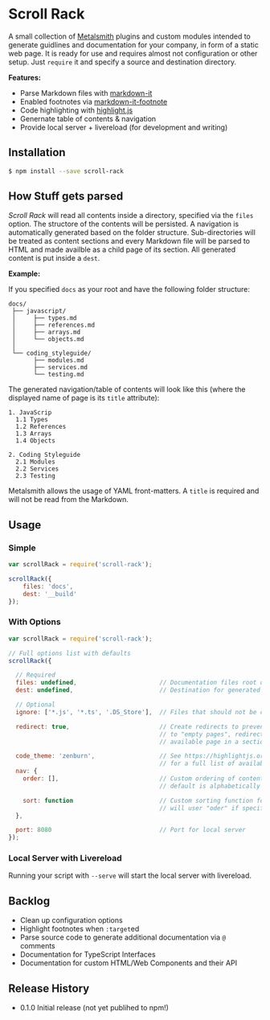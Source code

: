 # Scroll Rack

A small collection of [Metalsmith](http://www.metalsmith.io/) plugins and custom modules intended to generate guidlines and documentation for your company, in form of a static web page. It is ready for use and requires almost not configuration or other setup. Just `require` it and specify a source and destination directory.

**Features:**

- Parse Markdown files with [markdown-it](https://markdown-it.github.io)
- Enabled footnotes via [markdown-it-footnote](https://github.com/markdown-it/markdown-it-footnote)
- Code highlighting with [highlight.js](https://highlightjs.org/)
- Genernate table of contents & navigation
- Provide local server + livereload (for development and writing)

## Installation

```bash
$ npm install --save scroll-rack
```

## How Stuff gets parsed

*Scroll Rack* will read all contents inside a directory, specified via the `files` option. The structore of the contents will be persisted. A navigation is automatically generated based on the folder structure. Sub-directories will be treated as content sections and every Markdown file will be parsed to HTML and made availble as a child page of its section. All generated content is put inside a `dest`.

**Example:**

If you specified `docs` as your root and have the following folder structure:

```
docs/
 ├── javascript/
 │     ├── types.md
 │     ├── references.md
 │     ├── arrays.md
 │     └── objects.md
 │
 └── coding_styleguide/
       ├── modules.md
       ├── services.md
       └── testing.md
```

The generated navigation/table of contents will look like this (where the displayed name of page is its `title` attribute):

```
1. JavaScrip
  1.1 Types
  1.2 References
  1.3 Arrays
  1.4 Objects

2. Coding Styleguide
  2.1 Modules
  2.2 Services
  2.3 Testing
```

Metalsmith allows the usage of YAML front-matters. A `title` is required and will not be read from the Markdown.

## Usage

### Simple

```javascript
var scrollRack = require('scroll-rack');

scrollRack({
    files: 'docs',
    dest: '__build'
});
```

### With Options

```javascript
var scrollRack = require('scroll-rack');

// Full options list with defaults
scrollRack({

  // Required
  files: undefined,                       // Documentation files root dir
  dest: undefined,                        // Destination for generated files

  // Optional
  ignore: ['*.js', '*.ts', '.DS_Store'],  // Files that should not be copied to dest

  redirect: true,                         // Create redirects to prevent navigation
                                          // to "empty pages", redirect to first
                                          // available page in a section instead

  code_theme: 'zenburn',                  // See https://highlightjs.org/static/demo/
                                          // for a full list of available themes
  nav: {
    order: [],                            // Custom ordering of content sections,
                                          // default is alphabetically

    sort: function                        // Custom sorting function for sub-sections,
                                          // will user "oder" if specified
  },

  port: 8080                              // Port for local server
});
```

### Local Server with Livereload

Running your script with `--serve` will start the local server with livereload.

## Backlog

- Clean up configuration options
- Highlight footnotes when `:target`ed
- Parse source code to generate additional documentation via `@` comments
 - Documentation for TypeScript Interfaces
 - Documentation for custom HTML/Web Components and their API


## Release History

* 0.1.0 Initial release (not yet publihed to npm!)
